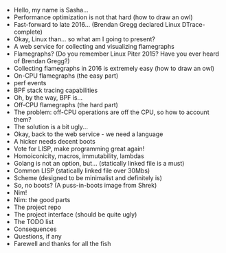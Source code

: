 * Hello, my name is Sasha...
* Performance optimization is not that hard (how to draw an owl)
* Fast-forward to late 2016... (Brendan Gregg declared Linux DTrace-complete)
* Okay, Linux than... so what am I going to present?
* A web service for collecting and visualizing flamegraphs
* Flamegraphs? (Do you remember Linux Piter 2015? Have you ever heard of Brendan Gregg?)
* Collecting flamegraphs in 2016 is extremely easy (how to draw an owl)
* On-CPU flamegraphs (the easy part)
* perf events
* BPF stack tracing capabilities
* Oh, by the way, BPF is...
* Off-CPU flamegraphs (the hard part)
* The problem: off-CPU operations are off the CPU, so how to account them?
* The solution is a bit ugly...
* Okay, back to the web service - we need a language
* A hicker needs decent boots
* Vote for LISP, make programming great again!
* Homoiconicity, macros, immutability, lambdas
* Golang is not an option, but... (statically linked file is a must)
* Common LISP (statically linked file over 30Mbs)
* Scheme (designed to be minimalist and definitely is)
* So, no boots? (A puss-in-boots image from Shrek)
* Nim!
* Nim: the good parts
* The project repo
* The project interface (should be quite ugly)
* The TODO list
* Consequences
* Questions, if any
* Farewell and thanks for all the fish
